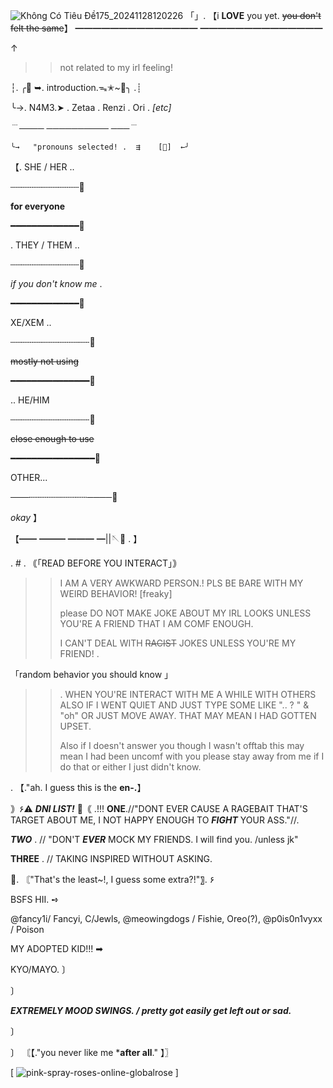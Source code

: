 ![Không Có Tiêu Đề175_20241128120226](https://github.com/user-attachments/assets/81ca4686-1208-4ead-b51e-6e2d54812266)
「」. 【i **LOVE** you yet. ~~you don't felt the same~~】
━━━━━━━━━━━━━━
━━━━━━━━━━━━━━

↑
>>not related to my irl feeling!

┆. ╭🥀 ➥. introduction.ᯓ✭~🌹╮ .┊

╰→. N4M3.➤ . 
Zetaa . Renzi . Ori . _[etc]_  
 
 ﹉──── ────────── ───﹉

		 
    ╰→   "pronouns selected! .  ⇶    [🌹]  ←╯	

 【. SHE / HER ..

 ┄┄┄┄┄┄┄┄┄┄┄┄┄🥀
 
 **for everyone**

 ━━━━━━━━━━━━━🌹
 
 
 . THEY / THEM ..

 ┄┄┄┄┄┄┄┄┄┄┄┄┄🥀
 
 _if you don't know me_ .

 ━━━━━━━━━━━━━🌹
 
XE/XEM ..

┄┄┄┄┄┄┄┄┄┄┄┄┄┄┄🥀
 
 ~~mostly not using~~

 ━━━━━━━━━━━━━━━🌹
 
 .. HE/HIM

 ┄┄┄┄┄┄┄┄┄┄┄┄┄┄┄🥀
 
 ~~close enough to use~~

 ━━━━━━━━━━━━━━━━🌹

 OTHER... 

 ───┄┄┄┄┄┄┄┄┄┄┄────🥀


 *okay* 】

【━━ ━━━  ━━━ ━||🪡🌹 . 】

. #
. ｟「READ BEFORE YOU INTERACT」｠

>> I AM A VERY AWKWARD PERSON.! PLS BE BARE WITH MY WEIRD BEHAVIOR! [freaky]
>>
>> please DO NOT MAKE JOKE ABOUT MY IRL LOOKS UNLESS YOU'RE A FRIEND THAT I AM COMF ENOUGH.
>> 
>> I CAN'T DEAL WITH ~~RACIST~~ JOKES UNLESS YOU'RE MY FRIEND! .
>> 
「random behavior you should know 」


>>
>> 
>> . WHEN YOU'RE INTERACT WITH ME A WHILE WITH OTHERS ALSO IF I WENT QUIET AND JUST TYPE SOME LIKE ".. ? " & "oh" OR JUST MOVE AWAY. THAT MAY MEAN I HAD GOTTEN UPSET.
>>
>>Also if I doesn't answer you  though I wasn't offtab  this may mean I had been uncomf with you  please stay away from me if I do that or either I just didn't know.

. 【."ah. I guess this is the **en-.**】

｠۶⚠ ***DNI LIST!*** 🥀｟
.!!! **ONE**.//"DONT EVER CAUSE A RAGEBAIT THAT'S TARGET ABOUT ME, I NOT HAPPY ENOUGH TO ***FIGHT*** YOUR ASS."//.

 ***TWO*** . // "DON'T ***EVER*** MOCK MY FRIENDS. I will find you. /unless jk"

**THREE** . // TAKING INSPIRED WITHOUT ASKING. 

🌹. 〘"That's the least~!, I guess some extra?!"〗. ۶ 

BSFS HII.  ➺

@fancy1i/ Fancyi, C/Jewls, @meowingdogs / Fishie, Oreo(?), @p0is0n1vyxx / Poison

  MY ADOPTED KID!!!  ➡︎

  KYO/MAYO.
〕

〕

***EXTREMELY MOOD SWINGS. / pretty got easily get left out or sad.***

〕


〕
  〘【."you never like me ***after all**." 】〗


[ ![pink-spray-roses-online-globalrose](https://github.com/user-attachments/assets/f68f0cee-9314-4e65-bb4d-0052e3223814) ]
